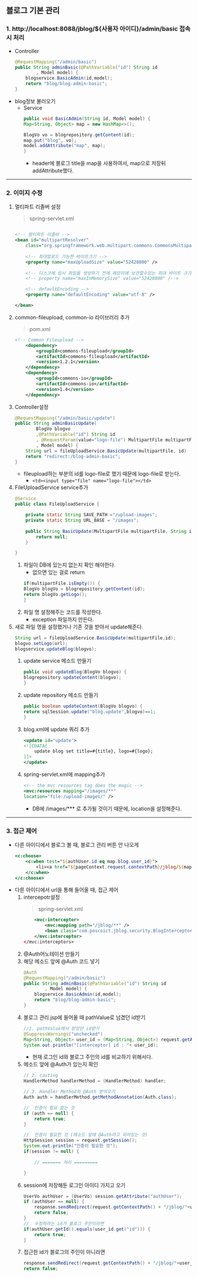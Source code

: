 ## 블로그 기본 관리
### 1. http://localhost:8088/jblog/${사용자 아이디}/admin/basic 접속시 처리
+ Controller
    ```java
    @RequestMapping("/admin/basic")
    public String adminBasic(@PathVariable("id") String id
            , Model model) {
        blogservice.BasicAdmin(id,model);
        return "blog/blog-admin-basic";
    }
    ```
+ blog정보 불러오기
    + Service
        ```java
        public void BasicAdmin(String id, Model model) {
        Map<String, Object> map = new HashMap<>();
        
        BlogVo vo = blogrepository.getContent(id);
        map.put("blog", vo);
        model.addAttribute("map", map);
        }
        ```
        + header에 블로그 title을 map을 사용하여서, map으로 저장뒤 addAttribute했다.
----
### 2. 이미지 수정
1. 멀티파트 리졸버 설정
    >spring-servlet.xml
    ```xml
    
    <!-- 멀티파트 리졸버 -->
    <bean id="multipartResolver" 
        class="org.springframework.web.multipart.commons.CommonsMultipartResolver">
        
        <!-- 최대업로드 가능한 바이트크기 -->
        <property name="maxUploadSize" value="52428800" />
        
        <!-- 디스크에 임시 파일을 생성하기 전에 메모리에 보관할수있는 최대 바이트 크기 -->
        <!-- property name="maxInMemorySize" value="52428800" /-->

        <!-- defaultEncoding -->
        <property name="defaultEncoding" value="utf-8" />

    </bean>

    ```
2. common-fileupload, common-io 라이브러리 추가
    > pom.xml
    ```xml
    <!-- Common Fileupload -->
        <dependency>
            <groupId>commons-fileupload</groupId>
            <artifactId>commons-fileupload</artifactId>
            <version>1.2.1</version>
        </dependency>
        <dependency>
            <groupId>commons-io</groupId>
            <artifactId>commons-io</artifactId>
            <version>1.4</version>
        </dependency>
    ```
3. Controller설정
    ```java
    @RequestMapping("/admin/basic/update")
    public String adminBasicUpdate(
            BlogVo blogvo
            ,@PathVariable("id") String id
            , @RequestParam(value="logo-file") MultipartFile multipartFile
            , Model model) {
        String url = fileUploadService.BasicUpdate(multipartFile, id)
        return "redirect:/blog-admin-basic";
    }
    ```
    + fileupload하는 부분의 id를 logo-file로 했기 때문에 logo-file로 받는다.
        + ```<td><input type="file" name="logo-file"></td> ```
4. FileUploadService service추가
    ```java
    @Service
    public class FileUploadService {

        private static String SAVE_PATH ="/upload-images";
        private static String URL_BASE = "/images";
        
        public String BasicUpdate(MultipartFile multipartFile, String id) {
            return null;
        }

    }
    ```
    1. 파일이 DB에 있는지 없는지 확인 해야한다. 
        + 없으면 있는 걸로 return 
        ```java
        if(multipartFile.isEmpty()) {
        BlogVo blogVo = blogrepository.getContent(id);
        return blogVo.getLogo();
        }
        ```
    2. 파일 명 설정해주는 코드를 작성한다. 
        + exception 파일까지 만든다.
5. 새로 파일 명을 설정했거나 기존 것을 받아서 update해준다.
    ```java
    String url = fileUploadService.BasicUpdate(multipartFile,id);
    blogvo.setLogo(url);
    blogservice.updateBlog(blogvo);
    ```
    1. update service 메소드 만들기
        ```java
        public void updateBlog(BlogVo blogvo) {
        blogrepository.updateContent(blogvo);
        }
        ```
    2. update repository 메소드 만들기
        ```java
        public boolean updateContent(BlogVo blogvo) {
        return sqlSession.update("blog.update",blogvo)==1;
        }
        ```
    3. blog.xml에 update 쿼리 추가
        ```xml
        <update id="update">
        <![CDATA[
            update blog set title=#{title}, logo=#{logo};
        ]]>
        </update>
        
        ```
    4. spring-servlet.xml에 mapping추가
        ```xml
        <!-- the mvc resources tag does the magic -->
        <mvc:resources mapping="/images/**"
        location="file:/upload-images/" />

        ```
        + DB에 /images/*** 로 추가될 것이기 때문에, location을 설정해준다. 
----        
### 3. 접근 제어
+ 다른 아이디에서 블로그 볼 때, 블로그 관리 버튼 안 나오게
    ```jsp
    <c:choose>
        <c:when test="${authUser.id eq map.blog.user_id}">
            <li><a href="${pageContext.request.contextPath}/jblog/${map.id}/admin/basic">블로그 관리</a></li>
        </c:when>
    </c:choose>
    ```
+ 다른 아이디에서 url을 통해 들어올 때, 접근 제어
    1. intercepotr설정
        > spring-servlet.xml
        ```xml
            <mvc:interceptor>
                <mvc:mapping path="/jblog/**" />
                <bean class="com.poscoict.jblog.security.BlogInterceptor" />
            </mvc:interceptor>
        </mvc:interceptors>
        ```
    2. @Auth어노테이션 만들기
    3. 해당 메소드 앞에 @Auth 코드 넣기
        ```java
        @Auth
        @RequestMapping("/admin/basic")
        public String adminBasic(@PathVariable("id") String id
                , Model model) {
            blogservice.BasicAdmin(id,model);
            return "blog/blog-admin-basic";
        }
        ```
    3. 블로그 관리.jsp에 들어올 때 pathValue로 넘겼던 id받기
        ```java
        //1. pathValue에서 받았던 id받기
        @SuppressWarnings("unchecked")
        Map<String, Object> user_id = (Map<String, Object>) request.getAttribute( HandlerMapping.URI_TEMPLATE_VARIABLES_ATTRIBUTE);
        System.out.println("[interceptor] id : "+ user_id);
        
        ```
        +  현재 로그인 id와 블로그 주인의 id를 비교하기 위해서다. 
    4. 메소드 앞에 @Auth가 있는지 확인
        ```java
        // 2. casting
        HandlerMethod handlerMethod = (HandlerMethod) handler;
        
        // 3. Handler Method의 @Auth 받아오기
        Auth auth = handlerMethod.getMethodAnnotation(Auth.class);
        
        //	인증이 필요 없는 것
        if (auth == null) { 
            return true;
        }
        
        //	인증이 필요한 것 (메소드 앞에 @Auth라고 되어있는 것)
        HttpSession session = request.getSession();
        System.out.println("인증이 필요한 것");
        if(session != null) {
            
            // ======= 처리 =========

        }
        ```
    5. session에 저장해둔 로그인 아이디 가지고 오기
        ```java
        UserVo authUser = (UserVo) session.getAttribute("authUser");
        if (authUser == null) {
            response.sendRedirect(request.getContextPath() + "/jblog/"+user_id.get("id"));
            return false;
        }
        //	수정하려는 id가 블로그 주인이라면
        if(authUser.getId().equals(user_id.get("id"))) {
            return true;
        }
        ```
    6. 접근한 id가 블로그의 주인이 아니라면
        ```java
        response.sendRedirect(request.getContextPath() + "/jblog/"+user_id.get("id"));
        return false;
        ```